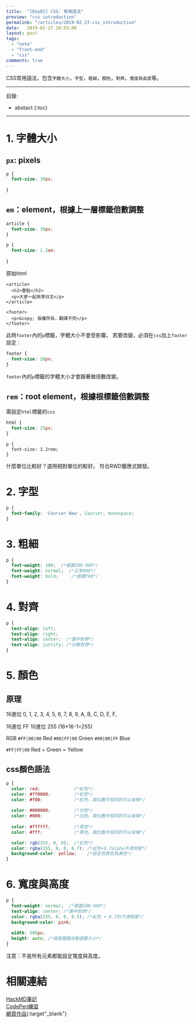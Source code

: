 ```yaml
---
title:  "[Day02] CSS: 常用語法"
preview: "css introduction"
permalink: "/articles/2019-02-27-css_introduction"
date:   2019-02-27 10:55:00
layout: post
tags:
  - "note"  
  - "front-end"
  - "css"  
comments: true
---
```


CSS常用語法，包含`字體大小`，`字型`，`粗細`，`顏色`，`對齊`，`寬度與高度`等。
<!-- more -->

---
目錄:
* abstact
{:toc}

---

# 1. 字體大小

## `px`: pixels
```css
p {
  font-size: 30px; 
  
}
```
## `em`：element，根據上一層標籤倍數調整
```css
article {
  font-size: 30px;
}

p {
  font-size: 1.2em; 
  
}
```
原始html
```htmlembedded=
<article>
  <h2>重點</h2>
  <p>大家一起來學日文</p>
</article>

<footer>
  <p>&copy; 版權所有，翻譯不究</p>
</footer>
```
此時`footer`內的`p`標籤，字體大小不會受影響。
若要改變，必須在`css`加上`footer`設定：
```css
footer {
  font-size: 20px;  
}
```
`footer`內的`p`標籤的字體大小才會跟著做倍數改變。

## `rem`：root element，根據根標籤倍數調整
需設定`html`標籤的`css`
```css
html {
  font-size: 25px;
}
```
```css=
p {
  font-size: 1.2rem;
}
```
什麼單位比較好？選用相對單位的較好。
符合RWD響應式開發。

# 2. 字型

```css
p {
  font-family: 'Courier New', Courier, monospace;
}
```

# 3. 粗細
```css
p {
  font-weight: 100;  /*範圍100-900*/
  font-weight: normal;  /*正常400*/
  font-weight: bold;     /*粗體700*/
}
```
# 4. 對齊

```css
p {
  text-align: left;
  text-align: right;
  text-align: center;  /*置中對齊*/
  text-align: justify; /*分散對齊*/  
}
```

# 5. 顏色

## 原理
16進位
0, 1, 2, 3, 4, 5, 6, 7,
8, 9, A, B, C, D, E, F,

16進位  FF
10進位 255 (16*16-1=255)

RGB
`#FF|00|00` Red
`#00|FF|00` Green
`#00|00|FF` Blue

`#FF|FF|00` Red + Green = Yellow

## css顏色語法
```css
p {
  color: red;             /*紅色*/
  color: #ff0000;         /*紅色*/
  color: #f00;            /*紅色，兩位數字相同的可以省略*/  
  
  color: #000000;         /*白色*/  
  color: #000;            /*白色，兩位數字相同的可以省略*/  
  
  color: #ffffff;         /*黑色*/
  color: #fff;            /*黑色，兩位數字相同的可以省略*/  

  color: rgb(255, 0, 0);  /*紅色*/
  color: rgba(255, 0, 0, 0.7); /*紅色+0.7alpha不透明度*/
  background-color: yellow;    /*設定背景色為黃色*/
} 
```

# 6. 寬度與高度

```css
p {
  font-weight: normal;  /*範圍100-900*/  
  text-align: center; /*置中對齊*/
  color: rgba(255, 0, 0, 0.5); /*紅色 + 0.7的不透明度*/
  background-color: pink;
  
  width: 500px;
  height: auto; /*隨瀏覽器自動調整大小*/
}
```

注意：不是所有元素都能設定寬度與高度。

# 相關連結
[HackMD筆記](https://hackmd.io/ELSQzlWXRp238OBqsw3ttA?view)  
[CodePen練習](https://codepen.io/tingtinghsu/details/ZPbEGL)  
[網頁作品](../public/note/cssdemo/02-introduction.html){:target"_blank"}